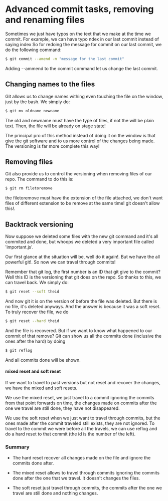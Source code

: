 # Advanced commit tasks, removing and renaming files
Sometimes we just have typos on the text that we make at the time we commit.
For example, we can have typo ndex in our last commit instead of saying index
So for redoing the message for commit on our last commit, we do the following command:
```bash
$ git commit --amend -m "message for the last commit"
```
Adding --ammend to the commit command let us change the last commit.

## Changing names to the files
Git allows us to change names withing even touching the file on the window, just by the bash.
We simply do:
```bash
$ git mv oldname newname
```
The old and newname must have the type of files, if not the will be plain text.
Then, the file will be already on stage state!

The principal pro of this method instead of doing it on the window is that give the git software and to us more control of the changes being made. The versioning is far more complete this way!

## Removing files
Git also provide us to control the versioning when removing files of our repo.
The command to do this is:
```bash
$ git rm filetoremove
```
the filetoremove must have the extension of the file attached, we don't want files of different extension to be remove at the same time! git doesn't allow this!.

## Backtrack versioning
Now suppose we deleted some files with the new git command and it's all commited and done, but whoops we deleted a very important file called 'important.js'.

Our first glance at the situation will be, well do it again!.
But we have the all powerful git!. So now we can travel through commits!

Remember that git log, the first number is an ID that git give to the commit? Well this ID is the versioning that git does on the repo. So thanks to this, we can travel back.
We simply do:
```bash
$ git reset --soft theid
```
And now git it is on the version of before the file was deleted.
But there is no file, it's deleted anyways. And the answer is because it was a soft reset.
To truly recover the file, we do
```bash
$ git reset --hard theid
```
And the file is recovered.
But if we want to know what happened to our commit of that remove?
Git can show us all the commits done (inclusive the ones after the hard) by doing
```bash
$ git reflog
```
And all commits done will be shown.
#### mixed reset and soft reset
If we want to travel to past versions but not reset and recover the changes, we have the mixed and soft resets.

We use the mixed reset, we just travel to a commit ignoring the commits from that point forwards on time, the changes made on commits after the one we travel are still done, they have not disappeared.

We use the soft reset when we just want to travel through commits, but the ones made after the commit traveled still exists, they are not ignored.
To travel to the commit we were before all the travels, we can use reflog and do a hard reset to that commit (the id is the number of the left).

### Summary
* The hard reset recover all changes made on the file and ignore the commits done after.

* The mixed reset allows to travel through commits ignoring the commits done after the one that we travel. It doesn't changes the files.

* The soft reset just travel through commits, the commits after the one we travel are still done and nothing changes.
